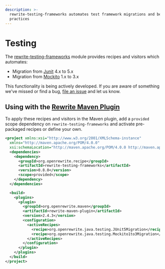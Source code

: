 ```yaml
---
description: >-
  rewrite-testing-frameworks automates test framework migrations and best
  practices
---
```


# Testing

The [rewrite-testing-frameworks](https://github.com/openrewrite/rewrite-testing-frameworks) module provides recipes and visitors which automates:

* Migration from [Junit](https://junit.org/junit5/) 4.x to 5.x 
* Migration from [Mockito](https://site.mockito.org/) 1.x to 3.x

This functionality is being actively developed. If you are aware of something we've missed or find a bug, [file an issue](https://github.com/openrewrite/rewrite-testing-frameworks/issues) and let us know.

## Using with the [Rewrite Maven Plugin](https://docs.openrewrite.org/configuring/rewrite-maven-plugin)​ <a id="use-in-the-rewrite-maven-plugin"></a>

To apply these recipes and visitors in the Maven plugin, add a `provided` scope dependency on `rewrite-testing-frameworks` and activate pre-packaged recipes or define your own.

```xml
<project xmlns:xsi="http://www.w3.org/2001/XMLSchema-instance"
  xmlns="http://maven.apache.org/POM/4.0.0"
  xsi:schemaLocation="http://maven.apache.org/POM/4.0.0 http://maven.apache.org/maven-v4_0_0.xsd">
  <dependencies>
    <dependency>
      <groupId>org.openrewrite.recipe</groupId>
      <artifactId>rewrite-testing-frameworks</artifactId>
      <version>0.8.0</version>
      <scope>provided</scope>
    </dependency>
  </dependencies>

  <build>
    <plugins>
      <plugin>
        <groupId>org.openrewrite.maven</groupId>
        <artifactId>rewrite-maven-plugin</artifactId>
        <version>2.4.3</version>
        <configuration>
          <activeRecipes>
            <recipe>org.openrewrite.java.testing.JUnit5Migration</recipe>
            <recipe>org.openrewrite.java.testing.Mockito1to3Migration</recipe>
          </activeRecipes>
        </configuration>
      </plugin>
    </plugins>
  </build>
</project>
```

